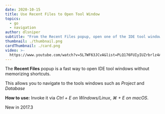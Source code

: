 ```yaml
---
date: 2020-10-15
title: Use Recent Files to Open Tool Window
topics:
  - go
  - navigation
author: dlsniper
subtitle: "From the Recent Files popup, open one of the IDE tool windows."
thumbnail: ./thumbnail.png
cardThumbnail: ./card.png
video: >-
  https://www.youtube.com/watch?v=5L7WF63JCvA&list=PLQ176FUIyIUZrbrlz4AY1V8VzBJKZyVlW&index=135
---
```


The **Recent Files** popup is a fast way to open IDE tool windows
without memorizing shortcuts.

This allows you to navigate to the tools windows such
as _Project_ and _Database_

**How to use:**
Invoke it via _Ctrl + E on Windows/Linux_, _⌘ + E on macOS_.

<span class="tag is-rounded">New in 2017.3</span>
